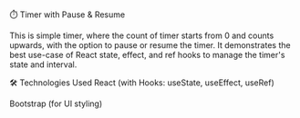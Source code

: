 ⏱️ Timer with Pause & Resume

This is simple timer, where the count of timer starts from 0 and counts upwards, with the option to pause or resume the timer. 
 It demonstrates the best use-case of React state, effect, and ref hooks to manage the timer's state and interval.

 🛠️ Technologies Used
React (with Hooks: useState, useEffect, useRef)

Bootstrap (for UI styling)

